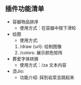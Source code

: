 ## 插件功能清单

- 容器物品排序
  - 使用方式：在容器中按下滑轮
- 绘图
  - 使用方式:
  1. /draw {url}: 绘制图像
  2. /colors: 展示颜色矩阵
- 葬爱字体转换
  - 使用方式：/za 文本内容
- 烫Jio:
  - 功能介绍: 踩到岩浆会跳起来
